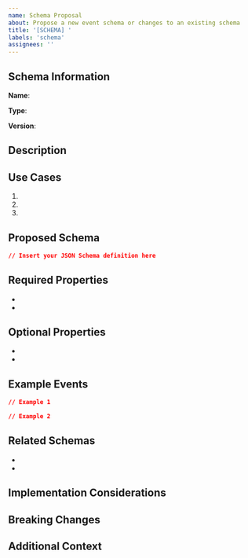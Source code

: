 ```yaml
---
name: Schema Proposal
about: Propose a new event schema or changes to an existing schema
title: '[SCHEMA] '
labels: 'schema'
assignees: ''
---
```


## Schema Information

**Name**: <!-- Name of the proposed schema (e.g., bookmark, contact) -->

**Type**: <!-- New schema / Extension / Modification -->

**Version**: <!-- If modification, specify the current version -->

## Description

<!-- Provide a clear description of what this schema represents and its purpose -->

## Use Cases

<!-- Describe specific use cases this schema addresses -->

1. 
2. 
3. 

## Proposed Schema

```json
// Insert your JSON Schema definition here
```

## Required Properties

<!-- List the properties that should be required for this event type -->

- 
- 

## Optional Properties

<!-- List the optional properties for this event type -->

- 
- 

## Example Events

<!-- Provide examples of events that would use this schema -->

```json
// Example 1
```

```json
// Example 2
```

## Related Schemas

<!-- List any related or dependent schemas -->

- 
- 

## Implementation Considerations

<!-- Discuss any special considerations for implementing this schema -->

## Breaking Changes

<!-- If modifying an existing schema, detail any breaking changes -->

## Additional Context

<!-- Add any other context about the schema here -->

